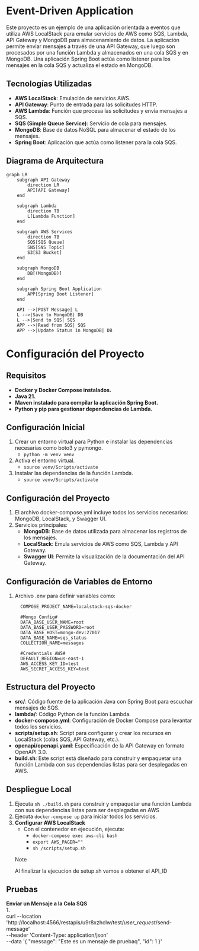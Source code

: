 # Event-Driven Application

Este proyecto es un ejemplo de una aplicación orientada a eventos que utiliza AWS LocalStack para emular servicios de AWS como SQS, Lambda, API Gateway y MongoDB para almacenamiento de datos. La aplicación permite enviar mensajes a través de una API Gateway, que luego son procesados por una función Lambda y almacenados en una cola SQS y en MongoDB. Una aplicación Spring Boot actúa como listener para los mensajes en la cola SQS y actualiza el estado en MongoDB.

## Tecnologías Utilizadas

- **AWS LocalStack**: Emulación de servicios AWS.
- **API Gateway**: Punto de entrada para las solicitudes HTTP.
- **AWS Lambda**: Función que procesa las solicitudes y envía mensajes a SQS.
- **SQS (Simple Queue Service)**: Servicio de cola para mensajes.
- **MongoDB**: Base de datos NoSQL para almacenar el estado de los mensajes.
- **Spring Boot**: Aplicación que actúa como listener para la cola SQS.

## Diagrama de Arquitectura

```mermaid
graph LR
    subgraph API Gateway
        direction LR
        API[API Gateway]
    end

    subgraph Lambda
        direction TB
        L[Lambda Function]
    end

    subgraph AWS Services
        direction TB
        SQS[SQS Queue]
        SNS[SNS Topic]
        S3[S3 Bucket]
    end

    subgraph MongoDB
        DB[(MongoDB)]
    end

    subgraph Spring Boot Application
        APP[Spring Boot Listener]
    end

    API -->|POST Message| L
    L -->|Save to MongoDB| DB
    L -->|Send to SQS| SQS
    APP -->|Read from SQS| SQS
    APP -->|Update Status in MongoDB| DB 
```

# Configuración del Proyecto

## Requisitos
- **Docker y Docker Compose instalados.**
- **Java 21.**
- **Maven instalado para compilar la aplicación Spring Boot.**
- **Python y pip para gestionar dependencias de Lambda.**

## Configuración Inicial
1. Crear un entorno virtual para Python e instalar las dependencias necesarias como boto3 y pymongo.
    - ``` python -m venv venv ```
2. Activa el entorno virtual.
    - ``` source venv/Scripts/activate ```    
3. Instalar las dependencias de la función Lambda.
    - ``` source venv/Scripts/activate ```    

## Configuración del Proyecto
   1. El archivo docker-compose.yml incluye todos los servicios necesarios: MongoDB, LocalStack, y Swagger UI.
   2. Servicios principales:
       - **MongoDB**: Base de datos utilizada para almacenar los registros de los mensajes.
       - **LocalStack**: Emula servicios de AWS como SQS, Lambda y API Gateway.
       - **Swagger UI**: Permite la visualización de la documentación del API Gateway.

## Configuración de Variables de Entorno   
   1. Archivo .env para definir variables como:
            
            COMPOSE_PROJECT_NAME=localstack-sqs-docker

            #Mongo Config#
            DATA_BASE_USER_NAME=root
            DATA_BASE_USER_PASSWORD=root
            DATA_BASE_HOST=mongo-dev:27017
            DATA_BASE_NAME=sqs_status
            COLLECTION_NAME=messages

            #Credentials AWS#
            DEFAULT_REGION=us-east-1
            AWS_ACCESS_KEY_ID=test
            AWS_SECRET_ACCESS_KEY=test

## Estructura del Proyecto
- **src/**: Código fuente de la aplicación Java con Spring Boot para escuchar mensajes de SQS. 
- **lambda/**: Código Python de la función Lambda.
- **docker-compose.yml**: Configuración de Docker Compose para levantar todos los servicios.
- **scripts/setup.sh**: Script para configurar y crear los recursos en LocalStack (colas SQS, API Gateway, etc.).
- **openapi/openapi.yaml**: Especificación de la API Gateway en formato OpenAPI 3.0.
- **build.sh**: Este script está diseñado para construir y empaquetar una función Lambda con sus dependencias listas para ser desplegadas en AWS.      

## Despliegue Local
   1. Ejecuta ``` sh ./build.sh ``` para construir y empaquetar una función Lambda con sus dependencias listas para ser desplegadas en AWS
   2. Ejecuta ``` docker-compose up ``` para iniciar todos los servicios.
   3. **Configurar AWS LocalStack**
      - Con el contenedor en ejecución, ejecuta:
        - ``` docker-compose exec aws-cli bash ```
        - ``` export AWS_PAGER="" ```
        - ``` sh /scripts/setup.sh ```
      > [!NOTE]
      > Al finalizar la ejecucion de setup.sh vamos a obtener el API_ID
## Pruebas   
   **Enviar un Mensaje a la Cola SQS**  
   1.      
    curl --location 'http://localhost:4566/restapis/u9r8xzhclw/test/_user_request_/send-message' \
    --header 'Content-Type: application/json' \
    --data '{
    "message": "Este es un mensaje de pruebaq",
    "id": 1
    }'